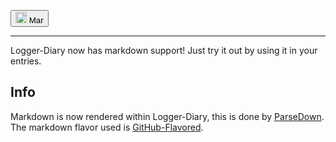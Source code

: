 <button><hl-img src="https://avatars.githubusercontent.com/u/101558380?s=400&u=aa8f776b3e11f02130575d1b46851cca05a0c981&v=4" style="height: 18px" alt="small Mar self-portrait"><img img src="https://avatars.githubusercontent.com/u/101558380?s=400&u=aa8f776b3e11f02130575d1b46851cca05a0c981&v=4" height="18px" alt="small Mar self-portrait"></hl-img> Mar</button>
<hr />
Logger-Diary now has markdown support! Just try it out by using it in your entries.

## Info
Markdown is now rendered within Logger-Diary, this is done by [ParseDown](https://parsedown.org/).
The markdown flavor used is [GitHub-Flavored](https://github.github.com/gfm/).